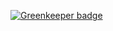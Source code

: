 
[![Greenkeeper badge](https://badges.greenkeeper.io/ArkArk/VichniacVoteRule.svg)](https://greenkeeper.io/)
